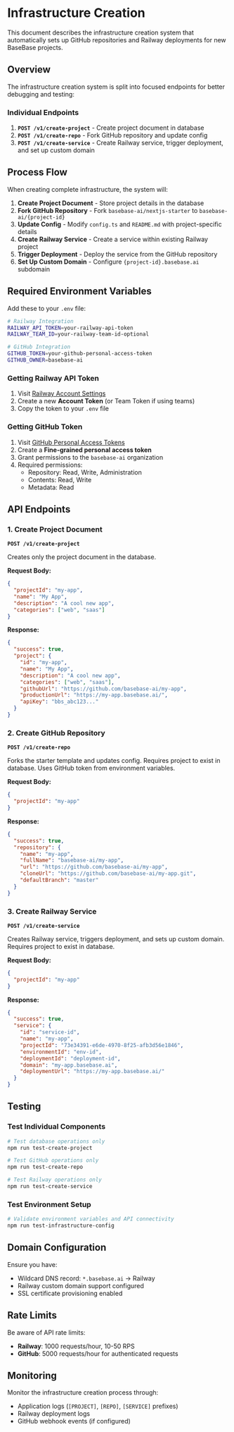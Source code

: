# Infrastructure Creation

This document describes the infrastructure creation system that automatically sets up GitHub repositories and Railway deployments for new BaseBase projects.

## Overview

The infrastructure creation system is split into focused endpoints for better debugging and testing:

### **Individual Endpoints**

1. **`POST /v1/create-project`** - Create project document in database
2. **`POST /v1/create-repo`** - Fork GitHub repository and update config
3. **`POST /v1/create-service`** - Create Railway service, trigger deployment, and set up custom domain

## Process Flow

When creating complete infrastructure, the system will:

1. **Create Project Document** - Store project details in the database
2. **Fork GitHub Repository** - Fork `basebase-ai/nextjs-starter` to `basebase-ai/{project-id}`
3. **Update Config** - Modify `config.ts` and `README.md` with project-specific details
4. **Create Railway Service** - Create a service within existing Railway project
5. **Trigger Deployment** - Deploy the service from the GitHub repository
6. **Set Up Custom Domain** - Configure `{project-id}.basebase.ai` subdomain

## Required Environment Variables

Add these to your `.env` file:

```bash
# Railway Integration
RAILWAY_API_TOKEN=your-railway-api-token
RAILWAY_TEAM_ID=your-railway-team-id-optional

# GitHub Integration
GITHUB_TOKEN=your-github-personal-access-token
GITHUB_OWNER=basebase-ai
```

### Getting Railway API Token

1. Visit [Railway Account Settings](https://railway.app/account/tokens)
2. Create a new **Account Token** (or Team Token if using teams)
3. Copy the token to your `.env` file

### Getting GitHub Token

1. Visit [GitHub Personal Access Tokens](https://github.com/settings/tokens)
2. Create a **Fine-grained personal access token**
3. Grant permissions to the `basebase-ai` organization
4. Required permissions:
   - Repository: Read, Write, Administration
   - Contents: Read, Write
   - Metadata: Read

## API Endpoints

### 1. Create Project Document

**`POST /v1/create-project`**

Creates only the project document in the database.

**Request Body:**

```json
{
  "projectId": "my-app",
  "name": "My App",
  "description": "A cool new app",
  "categories": ["web", "saas"]
}
```

**Response:**

```json
{
  "success": true,
  "project": {
    "id": "my-app",
    "name": "My App",
    "description": "A cool new app",
    "categories": ["web", "saas"],
    "githubUrl": "https://github.com/basebase-ai/my-app",
    "productionUrl": "https://my-app.basebase.ai/",
    "apiKey": "bbs_abc123..."
  }
}
```

### 2. Create GitHub Repository

**`POST /v1/create-repo`**

Forks the starter template and updates config. Requires project to exist in database. Uses GitHub token from environment variables.

**Request Body:**

```json
{
  "projectId": "my-app"
}
```

**Response:**

```json
{
  "success": true,
  "repository": {
    "name": "my-app",
    "fullName": "basebase-ai/my-app",
    "url": "https://github.com/basebase-ai/my-app",
    "cloneUrl": "https://github.com/basebase-ai/my-app.git",
    "defaultBranch": "master"
  }
}
```

### 3. Create Railway Service

**`POST /v1/create-service`**

Creates Railway service, triggers deployment, and sets up custom domain. Requires project to exist in database.

**Request Body:**

```json
{
  "projectId": "my-app"
}
```

**Response:**

```json
{
  "success": true,
  "service": {
    "id": "service-id",
    "name": "my-app",
    "projectId": "73e34391-e6de-4970-8f25-afb3d56e1846",
    "environmentId": "env-id",
    "deploymentId": "deployment-id",
    "domain": "my-app.basebase.ai",
    "deploymentUrl": "https://my-app.basebase.ai/"
  }
}
```

## Testing

### Test Individual Components

```bash
# Test database operations only
npm run test-create-project

# Test GitHub operations only
npm run test-create-repo

# Test Railway operations only
npm run test-create-service
```

### Test Environment Setup

```bash
# Validate environment variables and API connectivity
npm run test-infrastructure-config
```

## Domain Configuration

Ensure you have:

- Wildcard DNS record: `*.basebase.ai` → Railway
- Railway custom domain support configured
- SSL certificate provisioning enabled

## Rate Limits

Be aware of API rate limits:

- **Railway**: 1000 requests/hour, 10-50 RPS
- **GitHub**: 5000 requests/hour for authenticated requests

## Monitoring

Monitor the infrastructure creation process through:

- Application logs (`[PROJECT]`, `[REPO]`, `[SERVICE]` prefixes)
- Railway deployment logs
- GitHub webhook events (if configured)
